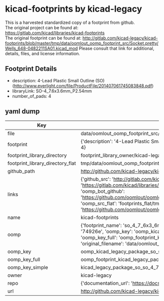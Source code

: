 # kicad-footprints by kicad-legacy  
This is a harvested standardized copy of a footprint from github.  
The original project can be found at:  
https://gitlab.com/kicad/libraries/kicad-footprints  
The original footprint can be found at:
http://gitlab.com/kicad-legacy/kicad-footprints/blob/master/tmp/data/oomlout_oomp_footprint_src/Socket.pretty/Wells_648-0482211SA01.kicad_mod
Please consult that link for additional, details, files, and license information.  
## Footprint Details
* description: 4-Lead Plastic Small Outline (SO) (http://www.everlight.com/file/ProductFile/201407061745083848.pdf)  
* libraryLink: SO-4_7.6x3.6mm_P2.54mm  
* number_of_pads: 4  
## yaml dump  
| Key | Value |  
| --- | --- |  
| file | data/oomlout_oomp_footprint_src/kicad-footprints/Package_SO.pretty/SO-4_7.6x3.6mm_P2.54mm.kicad_mod |  
| footprint | {'description': '4-Lead Plastic Small Outline (SO) (http://www.everlight.com/file/ProductFile/201407061745083848.pdf)', 'libraryLink': 'SO-4_7.6x3.6mm_P2.54mm', 'number_of_pads': 4} |  
| footprint_library_directory | footprint_library_owner/kicad-legacy_kicad-footprints |  
| footprint_library_directory_flat | tmp/data/oomlout_oomp_footprint_src/footprints_flat/kicad_legacy_package_so_so_4_7_6x3_6mm_p2_54mm/working |  
| github_path | http://github.com/kicad-legacy/kicad-footprints/blob/master/tmp/data/oomlout_oomp_footprint_src/Package_SO.pretty/SO-4_7.6x3.6mm_P2.54mm.kicad_mod |  
| links | {'github_src': 'http://gitlab.com/kicad-legacy/kicad-footprints/blob/master/tmp/data/oomlout_oomp_footprint_src/Socket.pretty/Wells_648-0482211SA01.kicad_mod', 'github_src_repo': 'https://gitlab.com/kicad/libraries/kicad-footprints', 'oomp_bot': 'tmp/data/oomlout_oomp_footprint_src/footprints/kicad_legacy_package_so_so_4_7_6x3_6mm_p2_54mm/working', 'oomp_bot_github': 'https://github.com/oomlout/oomlout_oomp_footprint_bot/tree/main/tmp/data/oomlout_oomp_footprint_src/footprints/kicad_legacy_package_so_so_4_7_6x3_6mm_p2_54mm/working', 'oomp_src_flat': 'footprints_flat/tmp/data/oomlout_oomp_footprint_src/footprints_flat/kicad_legacy_package_so_so_4_7_6x3_6mm_p2_54mm/working', 'oomp_src_flat_github': 'https://github.com/oomlout/oomlout_oomp_footprint_src/tree/main/tmp/data/oomlout_oomp_footprint_src/footprints_flat/kicad_legacy_package_so_so_4_7_6x3_6mm_p2_54mm/working'} |  
| name | kicad-footprints |  
| oomp | {'footprint_name': 'so_4_7_6x3_6mm_p2_54mm', 'library_name': 'package_so', 'md5': '74926e8b12f64852e8601e9e157ad9f0', 'md5_10': '74926e8b12', 'md5_5': '74926', 'md5_6': '74926e', 'oomp_key': 'oomp_kicad_legacy_package_so_so_4_7_6x3_6mm_p2_54mm', 'oomp_key_extra': 'oomp_footprint_kicad_legacy_package_so_so_4_7_6x3_6mm_p2_54mm', 'oomp_key_full': 'oomp_footprint_kicad_legacy_package_so_so_4_7_6x3_6mm_p2_54mm_74926e', 'oomp_key_simple': 'kicad_legacy_package_so_so_4_7_6x3_6mm_p2_54mm', 'original_filename': 'data/oomlout_oomp_footprint_src/kicad-footprints/Package_SO.pretty/SO-4_7.6x3.6mm_P2.54mm.kicad_mod', 'owner_name': 'kicad_legacy'} |  
| oomp_key | oomp_kicad_legacy_package_so_so_4_7_6x3_6mm_p2_54mm |  
| oomp_key_full | oomp_footprint_kicad_legacy_package_so_so_4_7_6x3_6mm_p2_54mm |  
| oomp_key_simple | kicad_legacy_package_so_so_4_7_6x3_6mm_p2_54mm |  
| owner | kicad-legacy |  
| repo | {'documentation_url': 'https://docs.github.com/rest/repos/repos#get-a-repository', 'message': 'Not Found'} |  
| url | http://github.com/kicad-legacy/kicad-footprints |  

